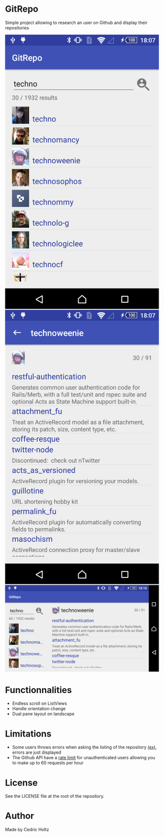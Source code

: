 # GitRepo
Simple project allowing to research an user on Github and display their repositories

![Alt text](/screenshot/search_portrait.png?raw=true "User list in portrait mode")
![Alt text](/screenshot/repositories_portrait.png?raw=true "Repository list in portrait mode")
![Alt text](/screenshot/landscape.png?raw=true "Landscape mode with dual pane layout")

# Functionnalities
- Endless scroll on ListViews
- Handle orientation change
- Dual pane layout on landscape

# Limitations
- Some users throws errors when asking the listing of the repository [(ex)](https://api.github.com/search/repositories?q=user:torvaldk), errors are just displayed
- The Github API have a [rate limit](https://developer.github.com/v3/#rate-limiting) for unauthenticated users allowing you to make up to 60 requests per hour

# License
See the LICENSE file at the root of the repository.

# Author
Made by Cedric Holtz
